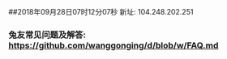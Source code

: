 ##2018年09月28日07时12分07秒 新址: 104.248.202.251
### 兔友常见问题及解答: https://github.com/wanggonging/d/blob/w/FAQ.md
